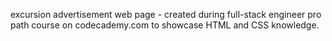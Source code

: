 excursion advertisement web page - created during full-stack engineer pro path course on codecademy.com to showcase HTML and CSS knowledge.
